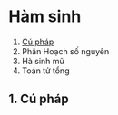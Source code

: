 # Hàm sinh
1. [Cú pháp](#introduction)
2. Phân Hoạch số nguyên
3. Hà sinh mũ
4. Toán tử tổng
## 1. Cú pháp <a name="introduction"></a>


